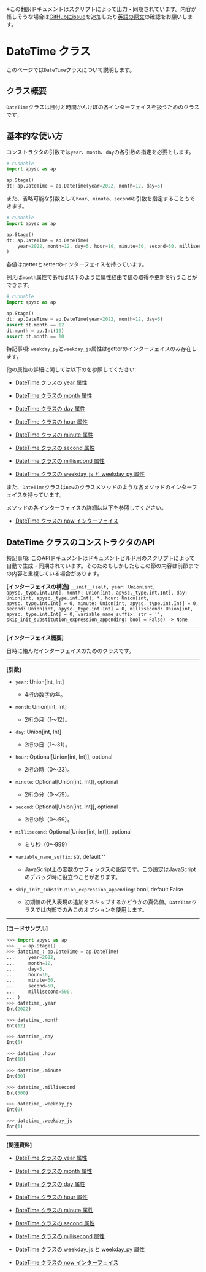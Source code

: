 <span class="inconspicuous-txt">※この翻訳ドキュメントはスクリプトによって出力・同期されています。内容が怪しそうな場合は<a href="https://github.com/simon-ritchie/apysc/issues" target="_blank">GitHubにissue</a>を追加したり[英語の原文](https://simon-ritchie.github.io/apysc/en/datetime.html)の確認をお願いします。</span>

# DateTime クラス

このページでは`DateTime`クラスについて説明します。

## クラス概要

`DateTime`クラスは日付と時間かんけぽの各インターフェイスを扱うためのクラスです。

## 基本的な使い方

コンストラクタの引数では`year`、`month`、`day`の各引数の指定を必要とします。

```py
# runnable
import apysc as ap

ap.Stage()
dt: ap.DateTime = ap.DateTime(year=2022, month=12, day=5)
```

また、省略可能な引数として`hour`、`minute`、`second`の引数を指定することもできます。

```py
# runnable
import apysc as ap

ap.Stage()
dt: ap.DateTime = ap.DateTime(
    year=2022, month=12, day=5, hour=10, minute=30, second=50, millisecond=500
)
```

各値はgetterとsetterのインターフェイスを持っています。

例えば`month`属性であれば以下のように属性経由で値の取得や更新を行うことができます。

```py
# runnable
import apysc as ap

ap.Stage()
dt: ap.DateTime = ap.DateTime(year=2022, month=12, day=5)
assert dt.month == 12
dt.month = ap.Int(10)
assert dt.month == 10
```

特記事項: `weekday_py`と`weekday_js`属性はgetterのインターフェイスのみ存在します。

他の属性の詳細に関しては以下のを参照してください:

- [DateTime クラスの year 属性](jp_datetime_year.md)
- [DateTime クラスの month 属性](jp_datetime_month.md)

- [DateTime クラスの day 属性](jp_datetime_day.md)
- [DateTime クラスの hour 属性](jp_datetime_hour.md)

- [DateTime クラスの minute 属性](jp_datetime_minute.md)
- [DateTime クラスの second 属性](jp_datetime_second.md)

- [DateTime クラスの millisecond 属性](jp_datetime_millisecond.md)
- [DateTime クラスの weekday_js と weekday_py 属性](jp_datetime_weekday_js_and_weekday_py.md)

また、`DateTime`クラスは`now`のクラスメソッドのような各メソッドのインターフェイスを持っています。

メソッドの各インターフェイスの詳細は以下を参照してください。

- [DateTime クラスの now インターフェイス](jp_datetime_now.md)

## DateTime クラスのコンストラクタのAPI

<span class="inconspicuous-txt">特記事項: このAPIドキュメントはドキュメントビルド用のスクリプトによって自動で生成・同期されています。そのためもしかしたらこの節の内容は前節までの内容と重複している場合があります。</span>

**[インターフェイスの構造]** `__init__(self, year: Union[int, apysc._type.int.Int], month: Union[int, apysc._type.int.Int], day: Union[int, apysc._type.int.Int], *, hour: Union[int, apysc._type.int.Int] = 0, minute: Union[int, apysc._type.int.Int] = 0, second: Union[int, apysc._type.int.Int] = 0, millisecond: Union[int, apysc._type.int.Int] = 0, variable_name_suffix: str = '', skip_init_substitution_expression_appending: bool = False) -> None`<hr>

**[インターフェイス概要]**

日時に絡んだインターフェイスのためのクラスです。<hr>

**[引数]**

- `year`: Union[int, Int]
  - 4桁の数字の年。

- `month`: Union[int, Int]
  - 2桁の月（1～12）。

- `day`: Union[int, Int]
  - 2桁の日（1～31）。

- `hour`: Optional[Union[int, Int]], optional
  - 2桁の時（0～23）。

- `minute`: Optional[Union[int, Int]], optional
  - 2桁の分（0～59）。

- `second`: Optional[Union[int, Int]], optional
  - 2桁の秒（0～59）。

- `millisecond`: Optional[Union[int, Int]], optional
  - ミリ秒（0～999）

- `variable_name_suffix`: str, default ''
  - JavaScript上の変数のサフィックスの設定です。この設定はJavaScriptのデバッグ時に役立つことがあります。

- `skip_init_substitution_expression_appending`: bool, default False
  - 初期値の代入表現の追加をスキップするかどうかの真偽値。`DateTime`クラスでは内部でのみこのオプションを使用します。

<hr>

**[コードサンプル]**

```py
>>> import apysc as ap
>>> _ = ap.Stage()
>>> datetime_: ap.DateTime = ap.DateTime(
...     year=2022,
...     month=12,
...     day=5,
...     hour=10,
...     minute=30,
...     second=50,
...     millisecond=500,
... )
>>> datetime_.year
Int(2022)

>>> datetime_.month
Int(12)

>>> datetime_.day
Int(5)

>>> datetime_.hour
Int(10)

>>> datetime_.minute
Int(30)

>>> datetime_.millisecond
Int(500)

>>> datetime_.weekday_py
Int(0)

>>> datetime_.weekday_js
Int(1)
```

<hr>

**[関連資料]**

- [DateTime クラスの year 属性](https://simon-ritchie.github.io/apysc/jp/jp_datetime_year.html)
- [DateTime クラスの month 属性](https://simon-ritchie.github.io/apysc/jp/jp_datetime_month.html)

- [DateTime クラスの day 属性](https://simon-ritchie.github.io/apysc/jp/jp_datetime_day.html)
- [DateTime クラスの hour 属性](https://simon-ritchie.github.io/apysc/jp/jp_datetime_hour.html)

- [DateTime クラスの minute 属性](https://simon-ritchie.github.io/apysc/jp/jp_datetime_minute.html)
- [DateTime クラスの second 属性](https://simon-ritchie.github.io/apysc/jp/jp_datetime_second.html)

- [DateTime クラスの millisecond 属性](https://simon-ritchie.github.io/apysc/jp/jp_datetime_millisecond.html)
- [DateTime クラスの weekday_js と weekday_py 属性](https://simon-ritchie.github.io/apysc/jp/jp_datetime_weekday_js_and_weekday_py.html)

- [DateTime クラスの now インターフェイス](https://simon-ritchie.github.io/apysc/jp/jp_datetime_now.html)